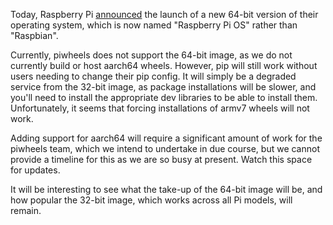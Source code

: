 Today, Raspberry Pi
[announced](https://www.raspberrypi.org/blog/8gb-raspberry-pi-4-on-sale-now-at-75/) the launch of a
new 64-bit version of their operating system, which is now named "Raspberry Pi OS" rather than
"Raspbian".

Currently, piwheels does not support the 64-bit image, as we do not currently build or host aarch64
wheels. However, pip will still work without users needing to change their pip config. It will
simply be a degraded service from the 32-bit image, as package installations will be slower, and
you'll need to install the appropriate dev libraries to be able to install them. Unfortunately, it
seems that forcing installations of armv7 wheels will not work.

Adding support for aarch64 will require a significant amount of work for the piwheels team, which we
intend to undertake in due course, but we cannot provide a timeline for this as we are so busy at
present. Watch this space for updates.

It will be interesting to see what the take-up of the 64-bit image will be, and how popular the
32-bit image, which works across all Pi models, will remain.
